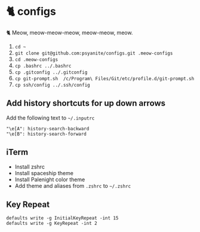 # 🐈 configs
🐈 Meow, meow-meow-meow, meow-meow, meow.

1. `cd ~`
2. `git clone git@github.com:psyanite/configs.git .meow-configs`
3. `cd .meow-configs`
4. `cp .bashrc ../.bashrc`
5. `cp .gitconfig ../.gitconfig`
6. `cp git-prompt.sh  /c/Program\ Files/Git/etc/profile.d/git-prompt.sh`
7. `cp ssh/config ../.ssh/config`


## Add history shortcuts for up down arrows
Add the following text to  `~/.inputrc`
```
"\e[A": history-search-backward
"\e[B": history-search-forward
```

## iTerm
* Install zshrc
* Install spaceship theme
* Install Palenight color theme
* Add theme and aliases from `.zshrc` to `~/.zshrc`

## Key Repeat
```
defaults write -g InitialKeyRepeat -int 15
defaults write -g KeyRepeat -int 2
```
